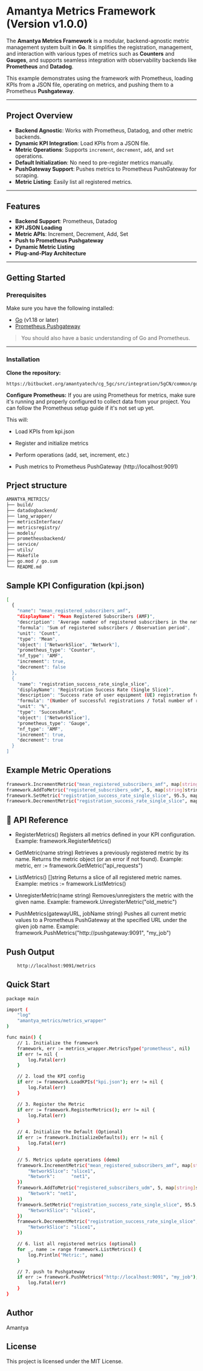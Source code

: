# Amantya Metrics Framework (Version v1.0.0)

The **Amantya Metrics Framework** is a modular, backend-agnostic metric management system built in **Go**. It simplifies the registration, management, and interaction with various types of metrics such as **Counters** and **Gauges**, and supports seamless integration with observability backends like **Prometheus** and **Datadog**.

This example demonstrates using the framework with Prometheus, loading KPIs from a JSON file, operating on metrics, and pushing them to a Prometheus **Pushgateway**.

---

## Project Overview

- **Backend Agnostic**: Works with Prometheus, Datadog, and other metric backends.
- **Dynamic KPI Integration**: Load KPIs from a JSON file.
- **Metric Operations**: Supports `increment`, `decrement`, `add`, and `set` operations.
- **Default Initialization**: No need to pre-register metrics manually.
- **PushGateway Support**: Pushes metrics to Prometheus PushGateway for scraping.
- **Metric Listing**: Easily list all registered metrics.

---

## Features

- **Backend Support**: Prometheus, Datadog  
- **KPI JSON Loading**  
- **Metric APIs**: Increment, Decrement, Add, Set  
- **Push to Prometheus Pushgateway**  
- **Dynamic Metric Listing**  
- **Plug-and-Play Architecture**

---

## Getting Started

### Prerequisites

Make sure you have the following installed:

- [Go](https://golang.org/dl/) (v1.18 or later)
- [Prometheus Pushgateway](https://github.com/prometheus/pushgateway)

> You should also have a basic understanding of Go and Prometheus.

---

### Installation

**Clone the repository:**
   ```path
   https://bitbucket.org/amantyatech/cg_5gc/src/integration/5gCN/common/goCommon/src/amantya_metrics
   ```
 
**Configure Prometheus:**
    If you are using Prometheus for metrics, make sure it's running and properly configured to collect data from your project. You can follow the Prometheus setup guide if it's not set up yet.

This will:

- Load KPIs from kpi.json

- Register and initialize metrics

- Perform operations (add, set, increment, etc.)

- Push metrics to Prometheus PushGateway (http://localhost:9091)

## Prject structure 
``` bash
AMANTYA_METRICS/
├── build/
├── datadogbackend/
├── lang_wrapper/
├── metricsInterface/
├── metricsregistry/
├── models/
├── prometheusbackend/
├── service/
├── utils/              
├── Makefile
├── go.mod / go.sum
└── README.md
```

## Sample KPI Configuration (kpi.json)
```bash
[
  {
    "name": "mean_registered_subscribers_amf",
    "displayName": "Mean Registered Subscribers (AMF)",
    "description": "Average number of registered subscribers in the network and network slice handled by AMF.",
    "formula": "Sum of registered subscribers / Observation period",
    "unit": "Count",
    "type": "Mean",
    "object": ["NetworkSlice", "Network"],
    "prometheus_type": "Counter",
    "nf_type": "AMF",
    "increment": true,
    "decrement": false
  },
  {
    "name": "registration_success_rate_single_slice",
    "displayName": "Registration Success Rate (Single Slice)",
    "description": "Success rate of user equipment (UE) registration for a single network slice.",
    "formula": "(Number of successful registrations / Total number of registrations) * 100",
    "unit": "%",
    "type": "SuccessRate",
    "object": ["NetworkSlice"],
    "prometheus_type": "Gauge",
    "nf_type": "AMF",
    "increment": true,
    "decrement": true
  }
]
```

## Example Metric Operations

```bash
framework.IncrementMetric("mean_registered_subscribers_amf", map[string]string{"NetworkSlice": "slice1"})
framework.AddToMetric("registered_subscribers_udm", 5, map[string]string{"Network": "net1"})
framework.SetMetric("registration_success_rate_single_slice", 95.5, map[string]string{"NetworkSlice": "slice1"})
framework.DecrementMetric("registration_success_rate_single_slice", map[string]string{"NetworkSlice": "slice1"})
```

## 🧰 API Reference
- RegisterMetrics()
    Registers all metrics defined in your KPI configuration.
    Example:
    framework.RegisterMetrics()

- GetMetric(name string)
    Retrieves a previously registered metric by its name. Returns the metric object (or an error if not found).
    Example:
    metric, err := framework.GetMetric("api_requests")

- ListMetrics() []string
    Returns a slice of all registered metric names.
    Example:
    metrics := framework.ListMetrics()

- UnregisterMetric(name string)
    Removes/unregisters the metric with the given name.
    Example:
    framework.UnregisterMetric("old_metric")

- PushMetrics(gatewayURL, jobName string)
    Pushes all current metric values to a Prometheus PushGateway at the specified URL under the given job name.
    Example:
    framework.PushMetrics("http://pushgateway:9091", "my_job")


## Push Output
```bash 
    http://localhost:9091/metrics 
```

## Quick Start
```bash
package main

import (
    "log"
    "amantya_metrics/metrics_wrapper"
)

func main() {
    // 1. Initialize the framework
    framework, err := metrics_wrapper.MetricsType("prometheus", nil)
    if err != nil {
        log.Fatal(err)
    }

    // 2. load the KPI config 
    if err := framework.LoadKPIs("kpi.json"); err != nil {
        log.Fatal(err)
    }

    // 3. Register the Metric
    if err := framework.RegisterMetrics(); err != nil {
        log.Fatal(err)
    }

    // 4. Initialize the Default (Optional)
    if err := framework.InitializeDefaults(); err != nil {
        log.Fatal(err)
    }

    // 5. Metrics update operations (demo)
    framework.IncrementMetric("mean_registered_subscribers_amf", map[string]string{
        "NetworkSlice": "slice1",
        "Network":      "net1",
    })
    framework.AddToMetric("registered_subscribers_udm", 5, map[string]string{
        "Network": "net1",
    })
    framework.SetMetric("registration_success_rate_single_slice", 95.5, map[string]string{
        "NetworkSlice": "slice1",
    })
    framework.DecrementMetric("registration_success_rate_single_slice", map[string]string{
        "NetworkSlice": "slice1",
    })

    // 6. list all registered metrics (optional)
    for _, name := range framework.ListMetrics() {
        log.Println("Metric:", name)
    }

    // 7. push to Pushgateway
    if err := framework.PushMetrics("http://localhost:9091", "my_job"); err != nil {
        log.Fatal(err)
    }
}

```

## Author

Amantya

## License

This project is licensed under the MIT License.